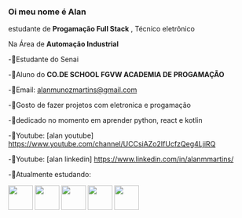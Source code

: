 ### Oi meu nome é Alan 
estudante de **Progamação Full Stack** ,
Técnico eletrônico 

Na Área de **Automação Industrial**

-🌱Estudante do Senai   

-🌱Aluno do **CO.DE SCHOOL FGVW ACADEMIA DE PROGAMAÇÃO**

-🌱Email: alanmunozmartins@gmail.com

-🌱Gosto de fazer projetos com eletronica e progamação

-🌱dedicado no momento em aprender python, react e kotlin

-🌱Youtube: [alan youtube] https://www.youtube.com/channel/UCCsiAZo2IfUcfzQeg4LjiRQ 

 -🌱Youtube: [alan linkedin] https://www.linkedin.com/in/alanmmartins/ 

-🌱Atualmente estudando:
<div display="inline>
<img width='50' height='50' src="https://cdn.jsdelivr.net/gh/devicons/devicon/icons/python/python-original.svg" />
<img width='50' height='50' src="https://cdn.jsdelivr.net/gh/devicons/devicon/icons/css3/css3-original.svg" /> 
<img width-'50' height='50' src="https://cdn.jsdelivr.net/gh/devicons/devicon/icons/javascript/javascript-original.svg" />
<img width='50' height='50' src="https://cdn.jsdelivr.net/gh/devicons/devicon/icons/arduino/arduino-original.svg" />
<img width='50' height='50' src="https://cdn.jsdelivr.net/gh/devicons/devicon/icons/react/react-original-wordmark.svg" />
<img width='50' height='50' src="https://cdn.jsdelivr.net/gh/devicons/devicon/icons/androidstudio/androidstudio-original.svg" />
                                                                                                                      
          
<!--
**alanmmartins/alanmmartins** is a ✨ _special_ ✨ repository because its `README.md` (this file) appears on your GitHub profile.

Here are some ideas to get you started:

- 🔭 I’m currently working on ...
- 🌱 I’m currently learning ...
- 👯 I’m looking to collaborate on ...
- 🤔 I’m looking for help with ...
- 💬 Ask me about ...
- 📫 How to reach me: ...
- 😄 Pronouns: ...
- ⚡ Fun fact: ...
-->
